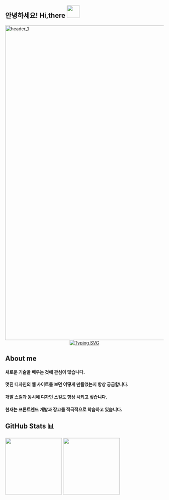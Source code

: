 <h2>안녕하세요! Hi,there <img src='https://em-content.zobj.net/source/microsoft-teams/337/waving-hand_1f44b.png' width="40px"/></h2>

<img width="1000" alt="header_1" src="https://user-images.githubusercontent.com/99501431/209255979-ec22d6b7-6b32-4903-80da-71fd0490437d.png">
<div align="center">
    <a href="https://git.io/typing-svg"><img src="https://readme-typing-svg.demolab.com?font=Fira+Code&size=30&duration=2000&pause=1000&color=2F81F7&center=true&vCenter=true&width=435&lines=Hi%2C+I'm+Lee+MoonSeob;I+like+web+development" alt="Typing SVG" /></a>
</div>

<h2>About me</h2>
<div>
    <h4>새로운 기술을 배우는 것에 관심이 많습니다.</h4>
    <h4>멋진 디자인의 웹 사이트를 보면 어떻게 만들었는지 항상 궁금합니다.</h4>
    <h4>개발 스킬과 동시에 디자인 스킬도 향상 시키고 싶습니다.</h4>
    <h4>현재는 프론트엔드 개발과 장고를 적극적으로 학습하고 있습니다.</h4>
</div>

<h2>GitHub Stats 📊</h2>
<div>
    <img height="180em" src="https://github-readme-stats.vercel.app/api?username=galadriel91&show_icons=true&include_all_commits=true&theme=holi">
    <img height="180em" src="https://github-readme-stats.vercel.app/api/top-langs/?username=galadriel91&layout=compact&theme=holi">
</div>
